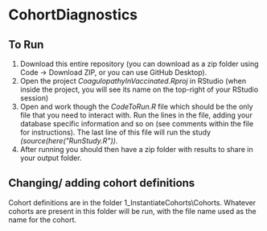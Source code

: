 CohortDiagnostics
========================================================================================================================================================


## To Run
1) Download this entire repository (you can download as a zip folder using Code -> Download ZIP, or you can use GitHub Desktop). 
2) Open the project <i>CoagulopathyInVaccinated.Rproj</i> in RStudio (when inside the project, you will see its name on the top-right of your RStudio session)
3) Open and work though the <i>CodeToRun.R</i> file which should be the only file that you need to interact with. Run the lines in the file, adding your database specific information and so on (see comments within the file for instructions). The last line of this file will run the study <i>(source(here("RunStudy.R"))</i>.     
4) After running you should then have a zip folder with results to share in your output folder.

## Changing/ adding cohort definitions
Cohort definitions are in the folder 1_InstantiateCohorts\Cohorts. Whatever cohorts are present in this folder will be run, with the file name used as the name for the cohort.
